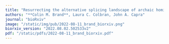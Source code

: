 ```yaml
---
title: "Resurrecting the alternative splicing landscape of archaic hominins using machine learning"
authors: "**Colin M. Brand**, Laura C. Colbran, John A. Capra"
journal: "bioRxiv"
image: "/static/img/pub/2022-08-11_brand_biorxiv.png"
biorxiv_version: "2022.08.02.502533v2"
pdf: "/static/pdfs/2022-08-11_brand_biorxiv.pdf"
---
```

